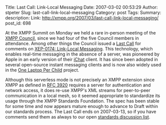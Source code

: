 Title: Last Call: Link-Local Messaging
Date: 2007-03-02 00:53:29
Author: stpeter
Slug: last-call-link-local-messaging
Category: post
Tags: 
Summary: description:
Link: http://xmpp.org/2007/03/last-call-link-local-messaging/
post_id: 698


At the XMPP Summit on Monday we held a rare in-person meeting of the [XMPP Council](http://www.xmpp.org/council/), since we had four of the five Council members in attendance. Among other things the Council issued a [Last Call](http://mail.jabber.org/pipermail/standards/2007-February/014012.html) for comments on [XEP-0174: Link-Local Messaging](http://www.xmpp.org/extensions/xep-0174.html). This technology, which enables real-time messaging in the absence of a server, was pioneered by Apple in an early version of their [iChat](http://www.apple.com/ichat/) client. It has since been adopted in several open-source instant messaging clients and is now also widely used in the [One Laptop Per Child](http://www.laptop.org/) project.

Although this serverless mode is not precisely an XMPP extension since XMPP as defined in [RFC 3920](http://www.xmpp.org/rfcs/rfc3920.html) requires a server for authentication and network access, it does re-use XMPP's XML streams for peer-to-peer communication in a local mesh, so it seemed appropriate to standardize its usage through the XMPP Standards Foundation. The spec has been stable for some time and now appears mature enough to advance to Draft within our standards process. The Last Call ends on 2007-03-13, so if you have comments send them as always to our open [standards discussion list](http://mail.jabber.org/mailman/listinfo/standards).
